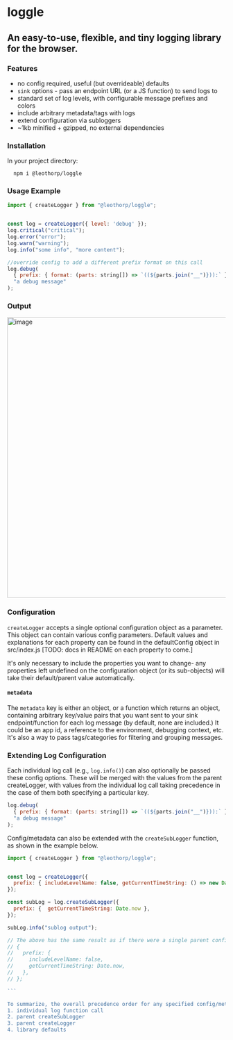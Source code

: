 # loggle

## An easy-to-use, flexible, and tiny logging library for the browser.

### Features

- no config required, useful (but overrideable) defaults
- `sink` options - pass an endpoint URL (or a JS function) to send logs to
- standard set of log levels, with configurable message prefixes and colors
- include arbitrary metadata/tags with logs
- extend configuration via subloggers
- ~1kb minified + gzipped, no external dependencies

### Installation

In your project directory:

```
  npm i @leothorp/loggle
```

### Usage Example

```javascript
import { createLogger } from "@leothorp/loggle";


const log = createLogger({ level: 'debug' });
log.critical("critical");
log.error("error");
log.warn("warning");
log.info("some info", "more content");

//override config to add a different prefix format on this call
log.debug(
  { prefix: { format: (parts: string[]) => `((${parts.join("__")})):` } },
  "a debug message"
);
```
### Output

<img width="646" alt="image" src="https://user-images.githubusercontent.com/12928449/177232719-5e97e1b8-85cb-4b48-b10a-16080b3a00e1.png">


### Configuration

`createLogger` accepts a single optional configuration object as a parameter. This object can contain various config parameters. Default values and explanations for each property can be found in the defaultConfig object in src/index.js [TODO: docs in README on each property to come.]

It's only necessary to include the properties you want to change- any properties left undefined on the configuration object (or its sub-objects) will take their default/parent value automatically.

#### `metadata`
The `metadata` key is either an object, or a function which returns an object, containing arbitrary key/value pairs that you want sent to your sink endpoint/function for each log message (by default, none are included.) It could be an app id,
a reference to the environment, debugging context, etc. It's also a way to pass tags/categories for filtering and grouping
messages.


### Extending Log Configuration

Each individual log call (e.g., `log.info()`) can also optionally be
passed these config options. These will be merged with the values from the parent createLogger, with values from the individual log call taking precedence in the case of them both specifying a particular key.

```javascript
log.debug(
  { prefix: { format: (parts: string[]) => `((${parts.join("__")})):` } },
  "a debug message"
);
```

Config/metadata can also be extended with the `createSubLogger` function, as shown in the example below.

````javascript
import { createLogger } from "@leothorp/loggle";


const log = createLogger({
  prefix: { includeLevelName: false, getCurrentTimeString: () => new Date() },
});

const subLog = log.createSubLogger({
  prefix: {  getCurrentTimeString: Date.now },
});

subLog.info("sublog output");

// The above has the same result as if there were a single parent config of
// {
//   prefix: {
//     includeLevelName: false,
//     getCurrentTimeString: Date.now,
//   },
// };

```

To summarize, the overall precedence order for any specified config/metadata is:
1. individual log function call
2. parent createSubLogger
3. parent createLogger
4. library defaults
